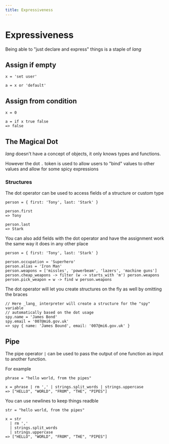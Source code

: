 ```yaml
---
title: Expressiveness
---
```


# Expressiveness

Being able to "just declare and express" things is a staple of _lang_

## Assign if empty

```
x = 'set user'

a = x or 'default'
```

## Assign from condition

```
x = 0

a = if x true false
=> false
```

## The Magical Dot

_lang_ doesn't have a concept of objects, it only knows types and functions.

However the dot `.` token is used to allow users to "bind" values to other values
and allow for some spicy expressions

### Structures

The dot operator can be used to access fields of a structure or custom type

```
person = { first: 'Tony', last: 'Stark' }

person.first
=> Tony

person.last
=> Stark
```

You can also add fields with the dot operator and have the assignment work the
same way it does in any other place

```
person = { first: 'Tony', last: 'Stark' }

person.occupation = 'Superhero'
person.alias = 'Iron Man'
person.weapons = ['missles', 'powerbeam', 'lazers', 'machine guns']
person.cheap_weapons -> filter (w -> starts_with 'm') person.weapons
person.pick_weapon = w -> find w person.weapons
```

The dot operator will let you create structures on the fly as well by omitting
the braces

```
// Here _lang_ interpreter will create a structure for the "spy" variable
// automatically based on the dot usage
spy.name = 'James Bond'
spy.email = '007@mi6.gov.uk'
=> spy { name: 'James Bound', email: '007@mi6.gov.uk' }
```

## Pipe

The pipe operator `|` can be used to pass the output of one function as input to
another function.

For example

```
phrase = "hello world, from the pipes"

x = phrase | rm ',' | strings.split_words | strings.uppercase
=> ["HELLO", "WORLD", "FROM", "THE", "PIPES"]
```

You can use newlines to keep things readble

```
str = "hello world, from the pipes"

x = str
  | rm ','
  | strings.split_words
  | strings.uppercase
=> ["HELLO", "WORLD", "FROM", "THE", "PIPES"]
```
